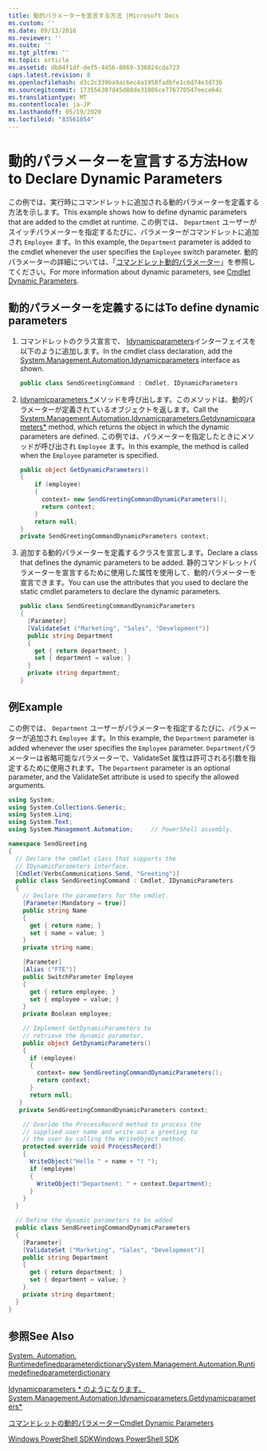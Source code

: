 ```yaml
---
title: 動的パラメーターを宣言する方法 |Microsoft Docs
ms.custom: ''
ms.date: 09/13/2016
ms.reviewer: ''
ms.suite: ''
ms.tgt_pltfrm: ''
ms.topic: article
ms.assetid: db04f1df-def5-4456-8869-336024cda723
caps.latest.revision: 8
ms.openlocfilehash: d3c2c339ba9ac6ec4a1958fadbfe1c6d74e3d736
ms.sourcegitcommit: 173556307d45d88de31086ce776770547eece64c
ms.translationtype: MT
ms.contentlocale: ja-JP
ms.lasthandoff: 05/19/2020
ms.locfileid: "83561054"
---
```

# <a name="how-to-declare-dynamic-parameters"></a><span data-ttu-id="2da70-102">動的パラメーターを宣言する方法</span><span class="sxs-lookup"><span data-stu-id="2da70-102">How to Declare Dynamic Parameters</span></span>

<span data-ttu-id="2da70-103">この例では、実行時にコマンドレットに追加される動的パラメーターを定義する方法を示します。</span><span class="sxs-lookup"><span data-stu-id="2da70-103">This example shows how to define dynamic parameters that are added to the cmdlet at runtime.</span></span> <span data-ttu-id="2da70-104">この例では、 `Department` ユーザーがスイッチパラメーターを指定するたびに、パラメーターがコマンドレットに追加され `Employee` ます。</span><span class="sxs-lookup"><span data-stu-id="2da70-104">In this example, the `Department` parameter is added to the cmdlet whenever the user specifies the `Employee` switch parameter.</span></span> <span data-ttu-id="2da70-105">動的パラメーターの詳細については、「[コマンドレット動的パラメーター](./cmdlet-dynamic-parameters.md)」を参照してください。</span><span class="sxs-lookup"><span data-stu-id="2da70-105">For more information about dynamic parameters, see [Cmdlet Dynamic Parameters](./cmdlet-dynamic-parameters.md).</span></span>

## <a name="to-define-dynamic-parameters"></a><span data-ttu-id="2da70-106">動的パラメーターを定義するには</span><span class="sxs-lookup"><span data-stu-id="2da70-106">To define dynamic parameters</span></span>

1. <span data-ttu-id="2da70-107">コマンドレットのクラス宣言で、 [Idynamicparameters](/dotnet/api/System.Management.Automation.IDynamicParameters)インターフェイスを以下のように追加します。</span><span class="sxs-lookup"><span data-stu-id="2da70-107">In the cmdlet class declaration, add the [System.Management.Automation.Idynamicparameters](/dotnet/api/System.Management.Automation.IDynamicParameters) interface as shown.</span></span>

   ```csharp
   public class SendGreetingCommand : Cmdlet, IDynamicParameters
   ```

2. <span data-ttu-id="2da70-108">[Idynamicparameters \*](/dotnet/api/System.Management.Automation.IDynamicParameters.GetDynamicParameters)メソッドを呼び出します。このメソッドは、動的パラメーターが定義されているオブジェクトを返します。</span><span class="sxs-lookup"><span data-stu-id="2da70-108">Call the [System.Management.Automation.Idynamicparameters.Getdynamicparameters\*](/dotnet/api/System.Management.Automation.IDynamicParameters.GetDynamicParameters) method, which returns the object in which the dynamic parameters are defined.</span></span> <span data-ttu-id="2da70-109">この例では、パラメーターを指定したときにメソッドが呼び出され `Employee` ます。</span><span class="sxs-lookup"><span data-stu-id="2da70-109">In this example, the method is called when the `Employee` parameter is specified.</span></span>

   ```csharp
   public object GetDynamicParameters()
   {
       if (employee)
       {
         context= new SendGreetingCommandDynamicParameters();
         return context;
       }
       return null;
   }
   private SendGreetingCommandDynamicParameters context;
   ```

3. <span data-ttu-id="2da70-110">追加する動的パラメーターを定義するクラスを宣言します。</span><span class="sxs-lookup"><span data-stu-id="2da70-110">Declare a class that defines the dynamic parameters to be added.</span></span> <span data-ttu-id="2da70-111">静的コマンドレットパラメーターを宣言するために使用した属性を使用して、動的パラメーターを宣言できます。</span><span class="sxs-lookup"><span data-stu-id="2da70-111">You can use the attributes that you used to declare the static cmdlet parameters to declare the dynamic parameters.</span></span>

   ```csharp
   public class SendGreetingCommandDynamicParameters
   {
     [Parameter]
     [ValidateSet ("Marketing", "Sales", "Development")]
     public string Department
     {
       get { return department; }
       set { department = value; }
     }
     private string department;
   }
   ```

## <a name="example"></a><span data-ttu-id="2da70-112">例</span><span class="sxs-lookup"><span data-stu-id="2da70-112">Example</span></span>

<span data-ttu-id="2da70-113">この例では、 `Department` ユーザーがパラメーターを指定するたびに、パラメーターが追加され `Employee` ます。</span><span class="sxs-lookup"><span data-stu-id="2da70-113">In this example, the `Department` parameter is added whenever the user specifies the `Employee` parameter.</span></span> <span data-ttu-id="2da70-114">`Department`パラメーターは省略可能なパラメーターで、ValidateSet 属性は許可される引数を指定するために使用されます。</span><span class="sxs-lookup"><span data-stu-id="2da70-114">The `Department` parameter is an optional parameter, and the ValidateSet attribute is used to specify the allowed arguments.</span></span>

```csharp
using System;
using System.Collections.Generic;
using System.Linq;
using System.Text;
using System.Management.Automation;     // PowerShell assembly.

namespace SendGreeting
{
  // Declare the cmdlet class that supports the
  // IDynamicParameters interface.
  [Cmdlet(VerbsCommunications.Send, "Greeting")]
  public class SendGreetingCommand : Cmdlet, IDynamicParameters
  {
    // Declare the parameters for the cmdlet.
    [Parameter(Mandatory = true)]
    public string Name
    {
      get { return name; }
      set { name = value; }
    }
    private string name;

    [Parameter]
    [Alias ("FTE")]
    public SwitchParameter Employee
    {
      get { return employee; }
      set { employee = value; }
    }
    private Boolean employee;

    // Implement GetDynamicParameters to
    // retrieve the dynamic parameter.
    public object GetDynamicParameters()
    {
      if (employee)
      {
        context= new SendGreetingCommandDynamicParameters();
        return context;
      }
      return null;
   }
   private SendGreetingCommandDynamicParameters context;

    // Overide the ProcessRecord method to process the
    // supplied user name and write out a greeting to
    // the user by calling the WriteObject method.
    protected override void ProcessRecord()
    {
      WriteObject("Hello " + name + "! ");
      if (employee)
      {
        WriteObject("Department: " + context.Department);
      }
    }
  }

  // Define the dynamic parameters to be added
  public class SendGreetingCommandDynamicParameters
  {
    [Parameter]
    [ValidateSet ("Marketing", "Sales", "Development")]
    public string Department
    {
      get { return department; }
      set { department = value; }
    }
    private string department;
  }
}
```

## <a name="see-also"></a><span data-ttu-id="2da70-115">参照</span><span class="sxs-lookup"><span data-stu-id="2da70-115">See Also</span></span>

[<span data-ttu-id="2da70-116">System. Automation. Runtimedefinedparameterdictionary</span><span class="sxs-lookup"><span data-stu-id="2da70-116">System.Management.Automation.Runtimedefinedparameterdictionary</span></span>](/dotnet/api/System.Management.Automation.RuntimeDefinedParameterDictionary)

[<span data-ttu-id="2da70-117">Idynamicparameters \* のようになります。</span><span class="sxs-lookup"><span data-stu-id="2da70-117">System.Management.Automation.Idynamicparameters.Getdynamicparameters\*</span></span>](/dotnet/api/System.Management.Automation.IDynamicParameters.GetDynamicParameters)

[<span data-ttu-id="2da70-118">コマンドレットの動的パラメーター</span><span class="sxs-lookup"><span data-stu-id="2da70-118">Cmdlet Dynamic Parameters</span></span>](./cmdlet-dynamic-parameters.md)

[<span data-ttu-id="2da70-119">Windows PowerShell SDK</span><span class="sxs-lookup"><span data-stu-id="2da70-119">Windows PowerShell SDK</span></span>](../windows-powershell-reference.md)
